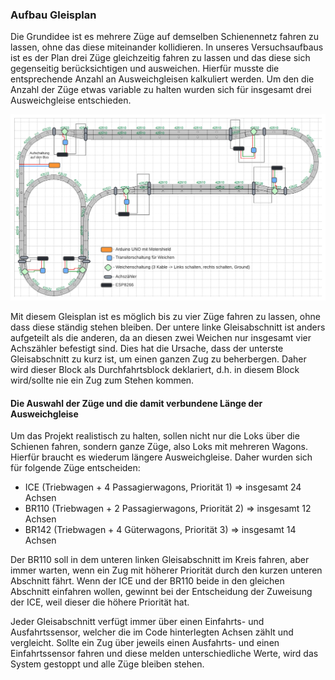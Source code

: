 ### Aufbau Gleisplan <!-- NJ-->
Die Grundidee ist es mehrere Züge auf demselben Schienennetz fahren zu lassen,
ohne das diese miteinander kollidieren. In unseres Versuchsaufbaus ist es der Plan drei Züge
gleichzeitig fahren zu lassen und das diese sich gegenseitig berücksichtigen und ausweichen.
Hierfür musste die entsprechende Anzahl an Ausweichgleisen kalkuliert werden. Um den die Anzahl
der Züge etwas variable zu halten wurden sich für insgesamt drei Ausweichgleise entschieden. 

![Gleisplan](../bilder/Gleisplan.png)

Mit diesem Gleisplan ist es möglich bis zu vier Züge fahren zu lassen, ohne dass diese ständig
stehen bleiben.
Der untere linke Gleisabschnitt ist anders aufgeteilt als die anderen, da an diesen zwei Weichen
nur insgesamt vier Achszähler befestigt sind. Dies hat die Ursache, dass der unterste Gleisabschnitt
zu kurz ist, um einen ganzen Zug zu beherbergen. Daher wird dieser Block als Durchfahrtsblock deklariert,
d.h. in diesem Block wird/sollte nie ein Zug zum Stehen kommen. 

#### Die Auswahl der Züge und die damit verbundene Länge der Ausweichgleise
Um das Projekt realistisch zu halten, sollen nicht nur die Loks über die Schienen fahren, sondern ganze Züge, also Loks mit
mehreren Wagons. Hierfür braucht es wiederum längere Ausweichgleise. Daher wurden sich für folgende Züge entscheiden:

* ICE (Triebwagen + 4 Passagierwagons, Priorität 1) => insgesamt 24 Achsen
* BR110 (Triebwagen + 2 Passagierwagons, Priorität 2) => insgesamt 12 Achsen
* BR142 (Triebwagen + 4 Güterwagons, Priorität 3) => insgesamt 14 Achsen

Der BR110 soll in dem unteren linken Gleisabschnitt im Kreis fahren, aber immer warten, wenn ein Zug mit höherer Priorität
durch den kurzen unteren Abschnitt fährt. Wenn der ICE und der BR110 beide in den gleichen Abschnitt einfahren wollen,
gewinnt bei der Entscheidung der Zuweisung der ICE, weil dieser die höhere Priorität hat.

Jeder Gleisabschnitt verfügt immer über einen Einfahrts- und Ausfahrtssensor, welcher die im Code hinterlegten Achsen zählt 
und vergleicht.
Sollte ein Zug über jeweils einen Ausfahrts- und einen Einfahrtssensor fahren und diese melden
unterschiedliche Werte, wird das System gestoppt und alle Züge bleiben stehen. 